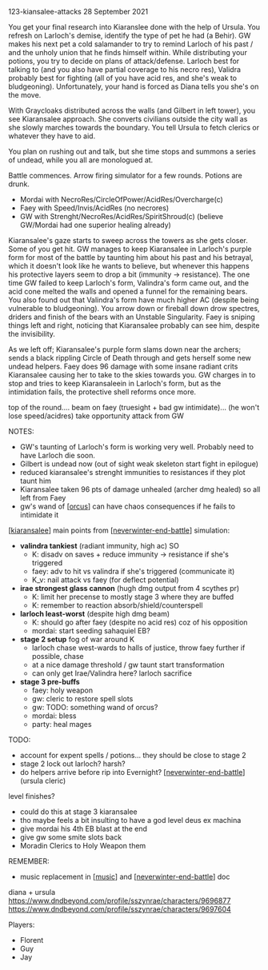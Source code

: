 123-kiansalee-attacks
28 September 2021

You get your final research into Kiaranslee done with the help of Ursula. You refresh on Larloch's demise, identify the type of pet he had (a Behir). GW makes his next pet a cold salamander to try to remind Larloch of his past / and the unholy union that he finds himself  within.
While distributing your potions, you try to decide on plans of attack/defense. Larloch best for talking to (and you also have partial coverage to his necro res), Validra probably best for fighting (all of you have acid res, and she's weak to bludgeoning). Unfortunately, your hand is forced as Diana tells you she's on the move.

With Graycloaks distributed across the walls (and Gilbert in left tower), you see Kiaransalee approach. She converts civilians outside the city wall as she slowly marches towards the boundary. You tell Ursula to fetch clerics or whatever they have to aid.

You plan on rushing out and talk, but she time stops and summons a series of undead, while you all are monologued at.

Battle commences. Arrow firing simulator for a few rounds. Potions are drunk.
- Mordai with NecroRes/CircleOfPower/AcidRes/Overcharge(c)
- Faey with Speed/Invis/AcidRes (no necrores)
- GW with Strenght/NecroRes/AcidRes/SpiritShroud(c)
(believe GW/Mordai had one superior healing already)

Kiaransalee's gaze starts to sweep across the towers as she gets closer. Some of you get hit.
GW manages to keep Kiaransalee in Larloch's purple form for most of the battle by taunting him about his past and his betrayal, which it doesn't look like he wants to believe, but whenever this happens his protective layers seem to drop a bit (immunity -> resistance).
The one time GW failed to keep Larloch's form, Valindra's form came out, and the acid cone melted the walls and opened a funnel for the remaining bears. You also found out that Valindra's form have much higher AC (despite being vulnerable to bludgeoning).
You arrow down or fireball down drow spectres, driders and finish of the bears with an Unstable Singularity.
Faey is sniping things left and right, noticing that Kiaransalee probably can see him, despite the invisibility.

As we left off; Kiaransalee's purple form slams down near the archers; sends a black rippling Circle of Death through and gets herself some new undead helpers.
Faey does 96 damage with some insane radiant crits Kiaransalee causing her to take to the skies towards you. GW charges in to stop and tries to keep Kiaransaleein in Larloch's form, but as the intimidation fails, the protective shell reforms once more.

top of the round....
beam on faey (truesight + bad gw intimidate)... (he won't lose speed/acidres)
take opportunity attack from GW

NOTES:
- GW's taunting of Larloch's form is working very well. Probably need to have Larloch die soon.
- Gilbert is undead now (out of sight weak skeleton start fight in epilogue)
- reduced kiaransalee's strenght immunities to resistances if they plot taunt him
- Kiaransalee taken 96 pts of damage unhealed (archer dmg healed) so all left from Faey
- gw's wand of [[orcus]] can have chaos consequences if he fails to intimidate it

[[kiaransalee]] main points from [[neverwinter-end-battle]] simulation:
- **valindra tankiest** (radiant immunity, high ac) SO
  * K: disadv on saves + reduce immunity -> resistance if she's triggered
  * faey: adv to hit vs valindra if she's triggered (communicate it)
  * K_v: nail attack vs faey (for deflect potential)
- **irae strongest glass cannon** (hugh dmg output from 4 scythes pr)
  * K: limit her precense to mostly stage 3 where they are buffed
  * K: remember to reaction absorb/shield/counterspell
- **larloch least-worst** (despite high dmg beam)
  * K: should go after faey (despite no acid res) coz of his opposition
  * mordai: start seeding sahaquiel EB?
- **stage 2 setup** fog of war around K
  * larloch chase west-wards to halls of justice, throw faey further if possible, chase
  * at a nice damage threshold / gw taunt start transformation
  * can only get Irae/Valindra here? larloch sacrifice
- **stage 3 pre-buffs**
  * faey: holy weapon
  * gw: cleric to restore spell slots
  * gw: TODO: something wand of orcus?
  * mordai: bless
  * party: heal mages

TODO:
- account for expent spells / potions... they should be close to stage 2
- stage 2 lock out larloch? harsh?
- do helpers arrive before rip into Evernight? [[neverwinter-end-battle]] (ursula cleric)

level finishes?
- could do this at stage 3 kiaransalee
- tho maybe feels a bit insulting to have a god level deus ex machina
- give mordai his 4th EB blast at the end
- give gw some smite slots back
- Moradin Clerics to Holy Weapon them

REMEMBER:
- music replacement in [[music]] and [[neverwinter-end-battle]] doc

diana + ursula
https://www.dndbeyond.com/profile/sszynrae/characters/9696877
https://www.dndbeyond.com/profile/sszynrae/characters/9697604

Players:
- Florent
- Guy
- Jay

[//begin]: # "Autogenerated link references for markdown compatibility"
[orcus]: ../deities/orcus "Orcus"
[kiaransalee]: ../deities/kiaransalee "Kiaransalee"
[neverwinter-end-battle]: ../north/neverwinter-end-battle "Neverwinter v Kiaransalee"
[music]: ../rules/music "Music"
[//end]: # "Autogenerated link references"
